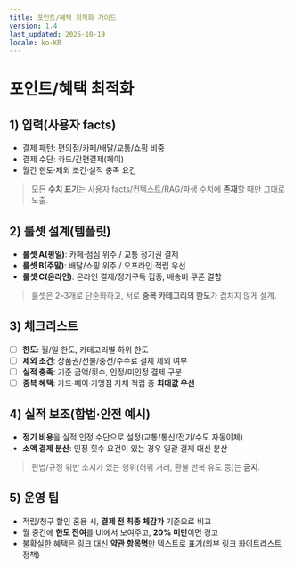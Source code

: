 ```yaml
---
title: 포인트/혜택 최적화 가이드
version: 1.4
last_updated: 2025-10-19
locale: ko-KR
---
```


# 포인트/혜택 최적화

## 1) 입력(사용자 facts)
- 결제 패턴: 편의점/카페/배달/교통/쇼핑 비중
- 결제 수단: 카드/간편결제(페이)
- 월간 한도·제외 조건·실적 충족 요건
> 모든 **수치 표기**는 사용자 facts/컨텍스트/RAG/파생 수치에 **존재**할 때만 그대로 노출.

## 2) 룰셋 설계(템플릿)
- **룰셋 A(평일)**: 카페·점심 위주 / 교통 정기권 결제  
- **룰셋 B(주말)**: 배달/쇼핑 위주 / 오프라인 적립 우선  
- **룰셋 C(온라인)**: 온라인 결제/정기구독 집중, 배송비 쿠폰 결합
> 룰셋은 2–3개로 단순화하고, 서로 **중복 카테고리의 한도**가 겹치지 않게 설계.

## 3) 체크리스트
- [ ] **한도**: 월/일 한도, 카테고리별 하위 한도  
- [ ] **제외 조건**: 상품권/선불/충전/수수료 결제 제외 여부  
- [ ] **실적 충족**: 기준 금액/횟수, 인정/미인정 결제 구분  
- [ ] **중복 혜택**: 카드·페이·가맹점 자체 적립 중 **최대값 우선**

## 4) 실적 보조(합법·안전 예시)
- **정기 비용**을 실적 인정 수단으로 설정(교통/통신/전기/수도 자동이체)  
- **소액 결제 분산**: 인정 횟수 요건이 있는 경우 일괄 결제 대신 분산
> 편법/규정 위반 소지가 있는 행위(허위 거래, 환불 반복 유도 등)는 **금지**.

## 5) 운영 팁
- 적립/청구 할인 혼용 시, **결제 전 최종 체감가** 기준으로 비교  
- 월 중간에 **한도 잔여**를 UI에서 보여주고, **20% 미만**이면 경고  
- 불확실한 혜택은 링크 대신 **약관 항목명**만 텍스트로 표기(외부 링크 화이트리스트 정책)

